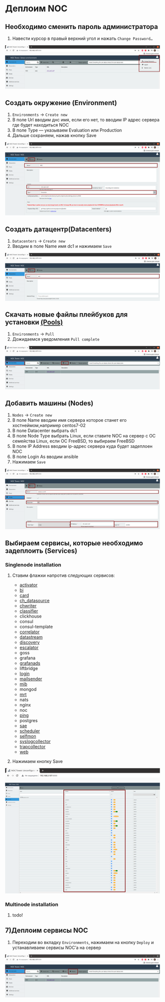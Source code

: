 # Деплоим NOC

## Необходимо сменить пароль администратора

1. Навести курсор в правый верхний угол и нажать `Change Password…`

![](./img/tower-main-window.png)

## Cоздать окружение (Environment)

1. `Environments` → `Create new`
2. В поле Url вводим днс имя, если его нет, то вводим IP адрес сервера где будет находиться NOC
3. В поле Type — указываем Evaluation или Production  
4. Дальше сохраняем, нажав кнопку Save

![](./img/tower-create-env.png)

## Создать датацентр(Datacenters)

1. `Datacenters` → `Create new`
2. Вводим в поле Name имя dc1 и нажимаем `Save`

![](./img/tower-create-dc.png)

## Скачать новые файлы плейбуков для установки [(Pools)](../../../concepts/pool/index.md)

1. `Environments` → `Pull`
2. Дожидаемся уведомления `Pull complete`

![](./img/tower-pull-playbooks.png)

## Добавить машины (Nodes)

1. `Nodes` → `Create new`
2. В поле Name вводим имя сервера которое станет его хостнеймом,например centos7-02
3. В поле Datacenter выбрать dc1
4. В поле Node Type выбрать Linux, если ставите NOC на сервер с ОС семейства Linux, если ОС FreeBSD, то выбираем FreeBSD
5. В поле IP Address вводим ip-адрес сервера куда будет задеплоен NOC
6. В поле Login As вводим ansible
7. Нажимаем `Save`

![](./img/tower-add-node.png)

## Выбираем сервисы, которые необходимо задеплоить (Services)

### Singlenode installation

1. Ставим флажки напротив следующих сервисов:
	* [activator](https://docs.getnoc.com/master/en/services-reference/activator/)
	* [bi](https://docs.getnoc.com/master/en/services-reference/bi/)
	* [card](https://docs.getnoc.com/master/en/services-reference/card/)
	* [ch_datasource](https://docs.getnoc.com/master/en/services-reference/datasource/)
	* [chwriter](https://docs.getnoc.com/master/en/services-reference/chwriter/)
	* [classifier](https://docs.getnoc.com/master/en/services-reference/classifier/)
	* clickhouse
	* consul
	* consul-template
	* [correlator](https://docs.getnoc.com/master/en/services-reference/correlator/)
	* [datastream](https://docs.getnoc.com/master/en/services-reference/datastream/)
	* [discovery](https://docs.getnoc.com/master/en/services-reference/discovery/)
	* [escalator](https://docs.getnoc.com/master/en/services-reference/escalator/)
	* goss
	* grafana
	* [grafanads](https://docs.getnoc.com/master/en/services-reference/grafanads/)
	* liftbridge
	* [login](https://docs.getnoc.com/master/en/services-reference/login/)
	* [mailsender](https://docs.getnoc.com/master/en/services-reference/mailsender/)
	* [mib](https://docs.getnoc.com/master/en/services-reference/mib/)
	* mongod
	* [mrt](https://docs.getnoc.com/master/en/services-reference/mrt/)
	* nats
	* nginx
	* noc
	* [ping](https://docs.getnoc.com/master/en/services-reference/ping)
	* postgres
	* [sae](https://docs.getnoc.com/master/en/services-reference/sae/)
	* [scheduler](https://docs.getnoc.com/master/en/services-reference/scheduler/)
	* [selfmon](https://docs.getnoc.com/master/en/services-reference/selfmon/)
	* [syslogcollector](https://docs.getnoc.com/master/en/services-reference/syslogcollector/)
	* [trapcollector](https://docs.getnoc.com/master/en/services-reference/trapcollector/)
	* [web](https://docs.getnoc.com/master/en/services-reference/web/)

2. Нажимаем кнопку Save

![](./img/tower-add-service.png)

### Multinode installation

1. todo!

## 7)Деплоим сервисы NOC

1. Переходим во вкладку `Environments`, нажимаем на кнопку `Deploy` и устанавливаем сервисы NOC’а на сервер

![](./img/tower-run-deploy.png)
